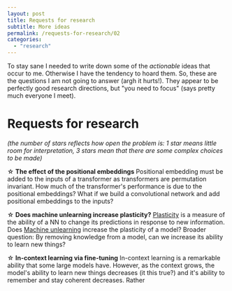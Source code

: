 ```yaml
---
layout: post
title: Requests for research
subtitle: More ideas
permalink: /requests-for-research/02
categories: 
  - "research"
---
```


To stay sane I needed to write down some of the _actionable_ ideas that occur to me.
Otherwise I have the tendency to hoard them.
So, these are the questions I am not going to answer (argh it hurts!).
They appear to be perfectly good research directions, but "you need to focus" (says pretty much everyone I meet).

# Requests for research

_(the number of stars reflects how open the problem is: 1 star means little room for interpretation, 3 stars mean that there are some complex choices to be made)_

&#9734; __The effect of the positional embeddings__
Positional embedding must be added to the inputs of a transformer as transformers are permutation invariant. How much of the transformer's performance is due to the positional embeddings? 
What if we build a convolutional network and add positional embeddings to the inputs?

&#9734; __Does machine unlearning increase plasticity?__
[Plasticity](https://arxiv.org/abs/2303.01486) is a measure of the ability of a NN to change its predictions in response to new information. Does [Machine unlearning](https://arxiv.org/abs/1912.03817) increase the plasticity of a model?
Broader question: By removing knowledge from a model, can we increase its ability to learn new things?

&#9734; __In-context learning via fine-tuning__
In-context learning is a remarkable ability that some large models have. However, as the context grows, the model's ability to learn new things decreases (it this true?) and it's ability to remember and stay coherent decreases. 
Rather 